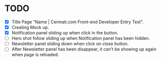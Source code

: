 # TODO

- [x] Title Page "Name | Cermati.com Front-end Developer Entry Test".
- [x] Creating Mock up.
- [x] Notification panel sliding up when click in  the button.
- [ ] Hero shot follow sliding up when Notification panel has been hidden.
- [ ] Newsletter panel sliding down when click on close button.
- [ ] After Newsletter panel has been disappear, it can't be showing up again when page is reloaded.
